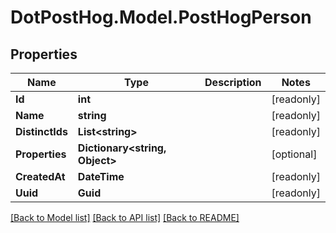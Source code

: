 # DotPostHog.Model.PostHogPerson

## Properties

Name | Type | Description | Notes
------------ | ------------- | ------------- | -------------
**Id** | **int** |  | [readonly] 
**Name** | **string** |  | [readonly] 
**DistinctIds** | **List&lt;string&gt;** |  | [readonly] 
**Properties** | **Dictionary&lt;string, Object&gt;** |  | [optional] 
**CreatedAt** | **DateTime** |  | [readonly] 
**Uuid** | **Guid** |  | [readonly] 

[[Back to Model list]](../README.md#documentation-for-models) [[Back to API list]](../README.md#documentation-for-api-endpoints) [[Back to README]](../README.md)

